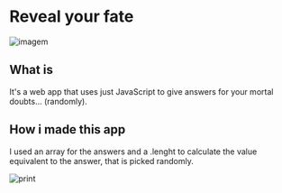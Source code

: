 # Reveal your fate
![imagem](https://cdn.discordapp.com/attachments/1035659746906230927/1036048378913619978/foda.png)

## What is

It's a web app that uses just JavaScript to give answers for your mortal doubts... (randomly).

## How i made this app

I used an array for the answers and a .lenght to calculate the value equivalent to the answer, that is picked randomly.

![print](https://cdn.discordapp.com/attachments/1035659746906230927/1036051944311095377/Screenshot_20221029_195957.png)